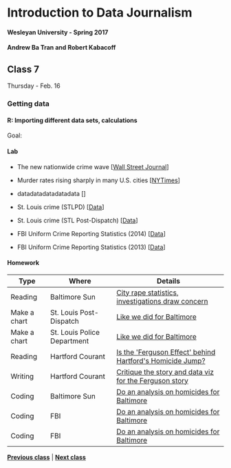 # Introduction to Data Journalism
  
#### Wesleyan University - Spring 2017
  
**Andrew Ba Tran and Robert Kabacoff**
  
## Class 7
Thursday - Feb. 16
                             
### Getting data
                             
#### R: Importing different data sets, calculations
                             
Goal: 
                             
#### Lab

    
* The new nationwide crime wave [[Wall Street Journal](http://www.wsj.com/articles/the-new-nationwide-crime-wave-1432938425)]

* Murder rates rising sharply in many U.S. cities [[NYTimes](http://www.nytimes.com/2015/09/01/us/murder-rates-rising-sharply-in-many-us-cities.html?_r=1)]

* datadatadatadatadata [[]()]

* St. Louis crime (STLPD) [[Data](http://www.slmpd.org/Crimereports.shtml)]
* St. Louis crime (STL Post-Dispatch) [[Data](http://www.stltoday.com/news/local/stl-info/st-louis-crime-reports-for/html_9ffe4219-05aa-526d-92a1-3661d6b66842.html?appSession=801765812861063&RecordID=&PageID=2&PrevPageID=1&cpipage=3&CPISortType=&CPIorderBy=)]
* FBI Uniform Crime Reporting Statistics (2014) [[Data](https://www.ucrdatatool.gov/)]
* FBI Uniform Crime Reporting Statistics (2013) [[Data](https://ucr.fbi.gov/crime-in-the-u.s/2013/crime-in-the-u.s.-2013/offenses-known-to-law-enforcement/offenses-known-to-law-enforcement)]

#### Homework
                          
|Type|Where|Details|
|---|---|---|
|Reading|Baltimore Sun|[City rape statistics, investigations draw concern](http://www.baltimoresun.com/news/bs-md-ci-rapes-20100519-story.html)|
|Make a chart|St. Louis Post-Dispatch|[Like we did for Baltimore](http://www.stltoday.com/news/local/stl-info/st-louis-crime-reports-for/html_9ffe4219-05aa-526d-92a1-3661d6b66842.html?appSession=801765812861063&RecordID=&PageID=2&PrevPageID=1&cpipage=3&CPISortType=&CPIorderBy=)|
|Make a chart|St. Louis Police Department|[Like we did for Baltimore](http://www.slmpd.org/Crimereports.shtml)|
|Reading|Hartford Courant|[Is the 'Ferguson Effect' behind Hartford's Homicide Jump?](http://www.courant.com/data-desk/hc-is-the-ferguson-effect-behind-hartfords-homicide-jump-20150717-htmlstory.html)|
|Writing|Hartford Courant|[Critique the story and data viz for the Ferguson story](http://www.courant.com/data-desk/hc-is-the-ferguson-effect-behind-hartfords-homicide-jump-20150717-htmlstory.html)|
|Coding|Baltimore Sun|[Do an analysis on homicides for Baltimore](https://data.baltimorecity.gov/)|
|Coding|FBI|[Do an analysis on homicides for Baltimore](https://www.ucrdatatool.gov/)|
|Coding|FBI|[Do an analysis on homicides for Baltimore](https://ucr.fbi.gov/crime-in-the-u.s/2013/crime-in-the-u.s.-2013/offenses-known-to-law-enforcement/offenses-known-to-law-enforcement)|
                   
**[Previous class](class6.md)** | **[Next class](class8.md)**
